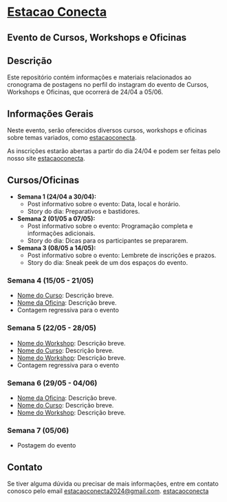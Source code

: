 # [Estacao Conecta](https://projetoestacaoconecta.github.io/)

## Evento de Cursos, Workshops e Oficinas

## Descrição
Este repositório contém informações e materiais relacionados ao cronograma de postagens no perfil do instagram do evento de Cursos, Workshops e Oficinas, que ocorrerá de 24/04 a 05/06.

## Informações Gerais
Neste evento, serão oferecidos diversos cursos, workshops e oficinas sobre temas variados, como [estacaoconecta](https://projetoestacaoconecta.github.io/).

As inscrições estarão abertas a partir do dia 24/04 e podem ser feitas pelo nosso site [estacaoconecta](https://projetoestacaoconecta.github.io/).

## Cursos/Oficinas

- **Semana 1 (24/04 a 30/04):** 
  - Post informativo sobre o evento: Data, local e horário.
  - Story do dia: Preparativos e bastidores.
- **Semana 2 (01/05 a 07/05):** 
  - Post informativo sobre o evento: Programação completa e informações adicionais.
  - Story do dia: Dicas para os participantes se prepararem.
- **Semana 3 (08/05 a 14/05):** 
  - Post informativo sobre o evento: Lembrete de inscrições e prazos.
  - Story do dia: Sneak peek de um dos espaços do evento.


### Semana 4 (15/05 - 21/05)
- [Nome do Curso](link_para_mais_informações): Descrição breve.
- [Nome da Oficina](link_para_mais_informações): Descrição breve.
- Contagem regressiva para o evento

### Semana 5 (22/05 - 28/05)
- [Nome do Workshop](link_para_mais_informações): Descrição breve.
- [Nome do Curso](link_para_mais_informações): Descrição breve.
- [Nome do Workshop](link_para_mais_informações): Descrição breve.
- Contagem regressiva para o evento

### Semana 6 (29/05 - 04/06)
- [Nome da Oficina](link_para_mais_informações): Descrição breve.
- [Nome do Curso](link_para_mais_informações): Descrição breve.
- [Nome do Workshop](link_para_mais_informações): Descrição breve.

### Semana 7 (05/06)

- Postagem do evento 


## Contato
Se tiver alguma dúvida ou precisar de mais informações, entre em contato conosco pelo email estacaoconecta2024@gmail.com.
[estacaoconecta](https://projetoestacaoconecta.github.io/)
